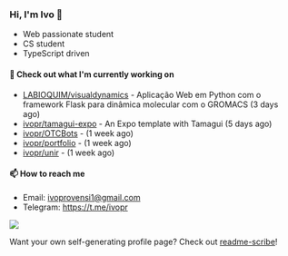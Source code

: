 ### Hi, I'm Ivo 👋

* Web passionate student
* CS student
* TypeScript driven

#### 👷 Check out what I'm currently working on

- [LABIOQUIM/visualdynamics](https://github.com/LABIOQUIM/visualdynamics) - Aplicação Web em Python com o framework Flask para dinâmica molecular com o GROMACS (3 days ago)
- [ivopr/tamagui-expo](https://github.com/ivopr/tamagui-expo) - An Expo template with Tamagui (5 days ago)
- [ivopr/OTCBots](https://github.com/ivopr/OTCBots) -  (1 week ago)
- [ivopr/portfolio](https://github.com/ivopr/portfolio) -  (1 week ago)
- [ivopr/unir](https://github.com/ivopr/unir) -  (1 week ago)

#### 📫 How to reach me

- Email: [ivoprovensi1@gmail.com](mailto://ivoprovensi1@gmail.com)
- Telegram: https://t.me/ivopr

![](https://github-readme-stats.vercel.app/api/top-langs/?username=ivopr&langs_count=10&layout=compact&theme=react&hide_border=true&bg_color=0D1117&title_color=5ce1e6&icon_color=5ce1e6)

Want your own self-generating profile page? Check out [readme-scribe](https://github.com/muesli/readme-scribe)!
